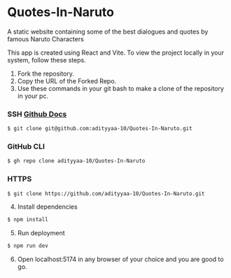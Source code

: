 # Quotes-In-Naruto
A static website containing some of the best dialogues and quotes by famous Naruto Characters

This app is created using React and Vite. To view the project locally in your system, follow these steps.

1. Fork the repository.
2. Copy the URL of the Forked Repo.
3. Use these commands in your git bash to make a clone of the repository in your pc.

### SSH  [Github Docs](https://docs.github.com/en/authentication/connecting-to-github-with-ssh)

```bash
$ git clone git@github.com:adityyaa-10/Quotes-In-Naruto.git
```


### GitHub CLI

```bash
$ gh repo clone adityyaa-10/Quotes-In-Naruto
```

### HTTPS

```bash
$ git clone https://github.com/adityyaa-10/Quotes-In-Naruto.git
```

4. Install dependencies 

```bash 
$ npm install
```

5. Run deployment 
```bash 
$ npm run dev
```

6. Open localhost:5174 in any browser of your choice and you are good to go.
